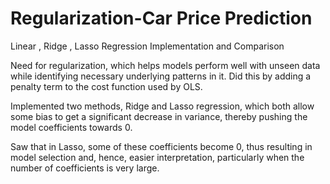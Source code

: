 # Regularization-Car Price Prediction

Linear , Ridge , Lasso Regression Implementation and Comparison

Need for regularization, which helps models perform well with unseen data while identifying necessary underlying patterns in it. Did this by adding a penalty term to the cost function used by OLS. 

Implemented two methods, Ridge and Lasso regression, which both allow some bias to get a significant decrease in variance, thereby pushing the model coefficients towards 0. 

Saw that in Lasso, some of these coefficients become 0, thus resulting in model selection and, hence, easier interpretation, particularly when the number of coefficients is very large.

